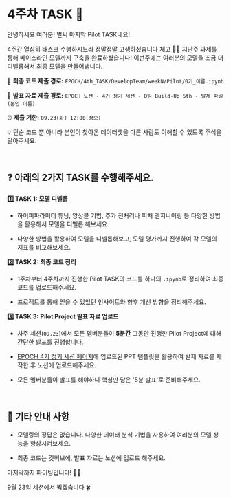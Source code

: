 # 4주차 TASK 📢

안녕하세요 여러분! 벌써 마지막 Pilot TASK네요!

4주간 열심히 태스크 수행하시느라 정말정말 고생하셨습니다 체고 👍🏻 
지난주 과제를 통해 베이스라인 모델까지 구축을 완료하셨습니다! 이번주에는 여러분의 모델을 조금 더 디벨롭해서 최종 모델을 만들어냅니다.


📍 **최종 코드 제출 경로:** `EPOCH/4th_TASK/DevelopTeam/weekN/Pilot/0기_이름.ipynb`

📍 **발표 자료 제출 경로:** `EPOCH 노션 - 4기 정기 세션 - D팀 Build-Up 5th - 발제 파일 (본인 이름)`

⏰ **제출 기한:** `09.23(화) 12:00(정오)`

💡 단순 코드 뿐 아니라 본인이 찾아온 데이터셋을 다른 사람도 이해할 수 있도록 주석을 달아주세요.

<br>

## ❓ 아래의 2가지 TASK를 수행해주세요.

**1️⃣ TASK 1: 모델 디벨롭**

* 하이퍼파라미터 튜닝, 앙상블 기법, 추가 전처리나 피처 엔지니어링 등 다양한 방법을 활용해서 모델을 디벨롭 해보세요.

* 다양한 방법을 활용하여 모델을 디벨롭해보고, 모델 평가까지 진행하여 각 모델의 지표를 비교해보세요.

**2️⃣ TASK 2: 최종 코드 정리**

* 1주차부터 4주차까지 진행한 Pilot TASK의 코드를 하나의 `.ipynb`로 정리하여 최종 코드를 업로드해주세요.

* 프로젝트를 통해 얻을 수 있었던 인사이트와 향후 개선 방향을 정리해주세요.

**3️⃣ TASK 3: Pilot Project 발표 자료 업로드**

* 차주 세션(`09.23`)에서 모든 멤버분들이 **5분간** 그동안 진행한 Pilot Project에 대해 간단한 발표를 진행합니다.

* [EPOCH 4기 정기 세션 페이지](https://www.notion.so/Build-Up-5th-2380de90854f801f85b0f6767b2031aa?source=copy_link)에 업로드된 PPT 탬플릿을 활용하여 발제 자료를 제작한 후 노션에 업로드해주세요.

* 모든 멤버분들이 발표를 해야하니 핵심만 담은 '5분 발표'로 준비해주세요.

  
<br>

## 📌 기타 안내 사항

* 모델링의 정답은 없습니다. 다양한 데이터 분석 기법을 사용하여 여러분의 모델 성능을 향상시켜보세요.

* 최종 코드는 깃허브에, 발표 자료는 노션에 업로드 해주세요.

  
마지막까지 파이팅입니다! 💪😊

9월 23일 세션에서 뵙겠습니다 🍀


